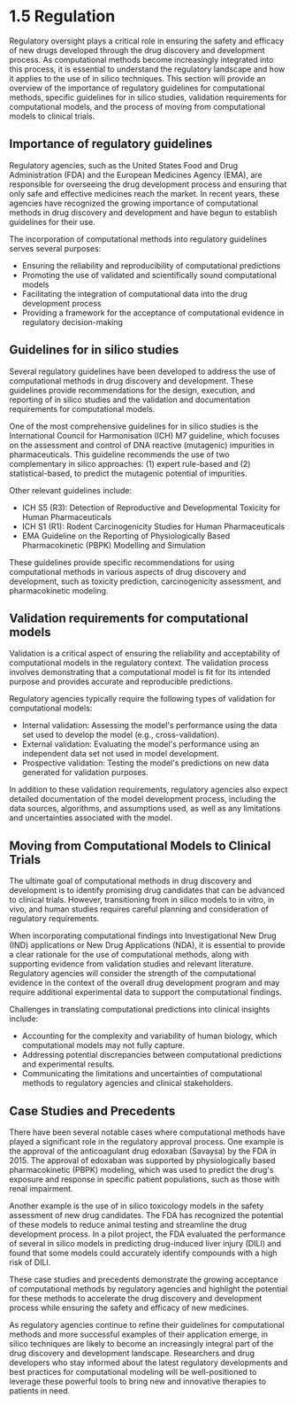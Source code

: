 # 1.5 Regulation

Regulatory oversight plays a critical role in ensuring the safety and efficacy of new drugs developed through the drug discovery and development process.
As computational methods become increasingly integrated into this process, it is essential to understand the regulatory landscape and how it applies to the use of in silico techniques.
This section will provide an overview of the importance of regulatory guidelines for computational methods, specific guidelines for in silico studies, validation requirements for computational models, and the process of moving from computational models to clinical trials.

## Importance of regulatory guidelines

Regulatory agencies, such as the United States Food and Drug Administration (FDA) and the European Medicines Agency (EMA), are responsible for overseeing the drug development process and ensuring that only safe and effective medicines reach the market.
In recent years, these agencies have recognized the growing importance of computational methods in drug discovery and development and have begun to establish guidelines for their use.

The incorporation of computational methods into regulatory guidelines serves several purposes:

-   Ensuring the reliability and reproducibility of computational predictions
-   Promoting the use of validated and scientifically sound computational models
-   Facilitating the integration of computational data into the drug development process
-   Providing a framework for the acceptance of computational evidence in regulatory decision-making

## Guidelines for in silico studies

Several regulatory guidelines have been developed to address the use of computational methods in drug discovery and development.
These guidelines provide recommendations for the design, execution, and reporting of in silico studies and the validation and documentation requirements for computational models.

One of the most comprehensive guidelines for in silico studies is the International Council for Harmonisation (ICH) M7 guideline, which focuses on the assessment and control of DNA reactive (mutagenic) impurities in pharmaceuticals.
This guideline recommends the use of two complementary in silico approaches: (1) expert rule-based and (2) statistical-based, to predict the mutagenic potential of impurities.

Other relevant guidelines include:

-   ICH S5 (R3): Detection of Reproductive and Developmental Toxicity for Human Pharmaceuticals
-   ICH S1 (R1): Rodent Carcinogenicity Studies for Human Pharmaceuticals
-   EMA Guideline on the Reporting of Physiologically Based Pharmacokinetic (PBPK) Modelling and Simulation

These guidelines provide specific recommendations for using computational methods in various aspects of drug discovery and development, such as toxicity prediction, carcinogenicity assessment, and pharmacokinetic modeling.

## Validation requirements for computational models

Validation is a critical aspect of ensuring the reliability and acceptability of computational models in the regulatory context.
The validation process involves demonstrating that a computational model is fit for its intended purpose and provides accurate and reproducible predictions.

Regulatory agencies typically require the following types of validation for computational models:

-   Internal validation: Assessing the model's performance using the data set used to develop the model (e.g., cross-validation).
-   External validation: Evaluating the model's performance using an independent data set not used in model development.
-   Prospective validation: Testing the model's predictions on new data generated for validation purposes.

In addition to these validation requirements, regulatory agencies also expect detailed documentation of the model development process, including the data sources, algorithms, and assumptions used, as well as any limitations and uncertainties associated with the model.

## Moving from Computational Models to Clinical Trials

The ultimate goal of computational methods in drug discovery and development is to identify promising drug candidates that can be advanced to clinical trials.
However, transitioning from in silico models to in vitro, in vivo, and human studies requires careful planning and consideration of regulatory requirements.

When incorporating computational findings into Investigational New Drug (IND) applications or New Drug Applications (NDA), it is essential to provide a clear rationale for the use of computational methods, along with supporting evidence from validation studies and relevant literature.
Regulatory agencies will consider the strength of the computational evidence in the context of the overall drug development program and may require additional experimental data to support the computational findings.

Challenges in translating computational predictions into clinical insights include:

-   Accounting for the complexity and variability of human biology, which computational models may not fully capture.
-   Addressing potential discrepancies between computational predictions and experimental results.
-   Communicating the limitations and uncertainties of computational methods to regulatory agencies and clinical stakeholders.

## Case Studies and Precedents

There have been several notable cases where computational methods have played a significant role in the regulatory approval process.
One example is the approval of the anticoagulant drug edoxaban (Savaysa) by the FDA in 2015.
The approval of edoxaban was supported by physiologically based pharmacokinetic (PBPK) modeling, which was used to predict the drug's exposure and response in specific patient populations, such as those with renal impairment.

Another example is the use of in silico toxicology models in the safety assessment of new drug candidates.
The FDA has recognized the potential of these models to reduce animal testing and streamline the drug development process.
In a pilot project, the FDA evaluated the performance of several in silico models in predicting drug-induced liver injury (DILI) and found that some models could accurately identify compounds with a high risk of DILI.

These case studies and precedents demonstrate the growing acceptance of computational methods by regulatory agencies and highlight the potential for these methods to accelerate the drug discovery and development process while ensuring the safety and efficacy of new medicines.

As regulatory agencies continue to refine their guidelines for computational methods and more successful examples of their application emerge, in silico techniques are likely to become an increasingly integral part of the drug discovery and development landscape.
Researchers and drug developers who stay informed about the latest regulatory developments and best practices for computational modeling will be well-positioned to leverage these powerful tools to bring new and innovative therapies to patients in need.
